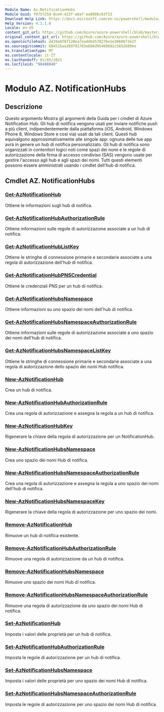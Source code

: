 ```yaml
---
Module Name: Az.NotificationHubs
Module Guid: f875725d-8ce4-423f-a6af-ea880bc63f13
Download Help Link: https://docs.microsoft.com/en-us/powershell/module/az.notificationhubs
Help Version: 4.1.1.0
Locale: en-US
content_git_url: https://github.com/Azure/azure-powershell/blob/master/src/NotificationHubs/NotificationHubs/help/Az.NotificationHubs.md
original_content_git_url: https://github.com/Azure/azure-powershell/blob/master/src/NotificationHubs/NotificationHubs/help/Az.NotificationHubs.md
ms.openlocfilehash: dd39a8f87120ea7aaddb4570276e1e3060873e2f
ms.sourcegitcommit: 68451baa389791703e666d95469602c5652609ee
ms.translationtype: MT
ms.contentlocale: it-IT
ms.lasthandoff: 01/05/2021
ms.locfileid: "98488848"
---
```

# Modulo AZ. NotificationHubs
## Descrizione
Questo argomento Mostra gli argomenti della Guida per i cmdlet di Azure Notification Hub. Gli hub di notifica vengono usati per inviare notifiche push a più client, indipendentemente dalla piattaforma (iOS, Android, Windows Phone 8, Windows Store e così via) usati da tali client. Questi hub equivalgono approssimativamente alle singole app: ognuna delle tue app avrà in genere un hub di notifica personalizzato. Gli hub di notifica sono organizzati in contenitori logici noti come spazi dei nomi e le regole di autorizzazione della firma di accesso condiviso (SAS) vengono usate per gestire l'accesso agli hub e agli spazi dei nomi. Tutti questi elementi possono essere amministrati usando i cmdlet dell'hub di notifica.

## Cmdlet AZ. NotificationHubs
### [Get-AzNotificationHub](Get-AzNotificationHub.md)
Ottiene le informazioni sugli hub di notifica.

### [Get-AzNotificationHubAuthorizationRule](Get-AzNotificationHubAuthorizationRule.md)
Ottiene informazioni sulle regole di autorizzazione associate a un hub di notifica.

### [Get-AzNotificationHubListKey](Get-AzNotificationHubListKey.md)
Ottiene le stringhe di connessione primarie e secondarie associate a una regola di autorizzazione dell'hub di notifica.

### [Get-AzNotificationHubPNSCredential](Get-AzNotificationHubPNSCredential.md)
Ottiene le credenziali PNS per un hub di notifica.

### [Get-AzNotificationHubsNamespace](Get-AzNotificationHubsNamespace.md)
Ottiene informazioni su uno spazio dei nomi dell'hub di notifica.

### [Get-AzNotificationHubsNamespaceAuthorizationRule](Get-AzNotificationHubsNamespaceAuthorizationRule.md)
Ottiene informazioni sulle regole di autorizzazione associate a uno spazio dei nomi dell'hub di notifica.

### [Get-AzNotificationHubsNamespaceListKey](Get-AzNotificationHubsNamespaceListKey.md)
Ottiene le stringhe di connessione primarie e secondarie associate a una regola di autorizzazione dello spazio dei nomi Hub notifica.

### [New-AzNotificationHub](New-AzNotificationHub.md)
Crea un hub di notifica.

### [New-AzNotificationHubAuthorizationRule](New-AzNotificationHubAuthorizationRule.md)
Crea una regola di autorizzazione e assegna la regola a un hub di notifica.

### [New-AzNotificationHubKey](New-AzNotificationHubKey.md)
Rigenerare la chiave della regola di autorizzazione per un NotificationHub.

### [New-AzNotificationHubsNamespace](New-AzNotificationHubsNamespace.md)
Crea uno spazio dei nomi Hub di notifica.

### [New-AzNotificationHubsNamespaceAuthorizationRule](New-AzNotificationHubsNamespaceAuthorizationRule.md)
Crea una regola di autorizzazione e assegna la regola a uno spazio dei nomi dell'hub di notifica.

### [New-AzNotificationHubsNamespaceKey](New-AzNotificationHubsNamespaceKey.md)
Rigenerare la chiave della regola di autorizzazione per uno spazio dei nomi.

### [Remove-AzNotificationHub](Remove-AzNotificationHub.md)
Rimuove un hub di notifica esistente.

### [Remove-AzNotificationHubAuthorizationRule](Remove-AzNotificationHubAuthorizationRule.md)
Rimuove una regola di autorizzazione da un hub di notifica.

### [Remove-AzNotificationHubsNamespace](Remove-AzNotificationHubsNamespace.md)
Rimuove uno spazio dei nomi Hub di notifica.

### [Remove-AzNotificationHubsNamespaceAuthorizationRule](Remove-AzNotificationHubsNamespaceAuthorizationRule.md)
Rimuove una regola di autorizzazione da uno spazio dei nomi Hub di notifica.

### [Set-AzNotificationHub](Set-AzNotificationHub.md)
Imposta i valori delle proprietà per un hub di notifica.

### [Set-AzNotificationHubAuthorizationRule](Set-AzNotificationHubAuthorizationRule.md)
Imposta le regole di autorizzazione per un hub di notifica.

### [Set-AzNotificationHubsNamespace](Set-AzNotificationHubsNamespace.md)
Imposta i valori delle proprietà per uno spazio dei nomi Hub di notifica.

### [Set-AzNotificationHubsNamespaceAuthorizationRule](Set-AzNotificationHubsNamespaceAuthorizationRule.md)
Imposta le regole di autorizzazione per uno spazio dei nomi Hub di notifica.

